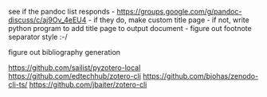 see if the pandoc list responds
    - https://groups.google.com/g/pandoc-discuss/c/aj9Ov_4eEU4
    - if they do, make custom title page
    - if not, write python program to add title page to output document
    - figure out footnote separator style :-/

figure out bibliography generation


https://github.com/sailist/pyzotero-local
https://github.com/edtechhub/zotero-cli
https://github.com/bjohas/zenodo-cli-ts/
https://github.com/jbaiter/zotero-cli
